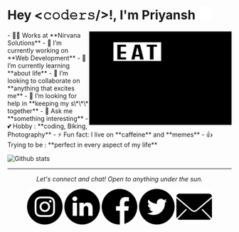 
<h1 allign="center">
Hey <𝚌𝚘𝚍𝚎𝚛𝚜/>!,  I'm Priyansh <img src="https://github.com/PriyanshTri/PriyanshTri/blob/main/asset/hi.gif?raw=true">
</h1>
<img align="right" alt="GIF" src="https://github.com/PriyanshTri/PriyanshTri/blob/main/asset/eat_sleep_code_repeat.gif?raw=true" />
- 👷‍♂️ Works at **Nirvana Solutions**
- 🔭 I’m currently working on **Web Development**
- 🌱 I’m currently learning **about life**
- 👯 I’m looking to collaborate on **anything that excites me**
- 🤔 I’m looking for help in **keeping my s\*\*\* together**
- 💬 Ask me **something interesting**
- 💕 Hobby   :  **coding, Biking, Photography**
- ⚡ Fun fact: I live on **caffeine** and **memes**
- 👍 Trying to be :  **perfect in every aspect of my life**
<br>

![Github stats](https://github-readme-stats.vercel.app/api?username=PriyanshTri)
<br>

---

<p align="center">
  <i>Let's connect and chat! Open to anything under the sun.</i>

  <p align="center">
    <a href="https://www.instagram.com/priyansh_so_cool/" alt="Instagram" target="_blank"><img src="https://raw.githubusercontent.com/PriyanshTri/PriyanshTri/c77c4ca9c67d943545606336b6bfbdc33da817eb/asset/instagram.svg"></a>
  <a href="https://www.linkedin.com/in/PriyanshTri" alt="Linkedin" target="_blank"><img src="https://raw.githubusercontent.com/PriyanshTri/PriyanshTri/c77c4ca9c67d943545606336b6bfbdc33da817eb/asset/linkedin.svg"></a>
    <a href="https://www.facebook.com/priyansh.tri/" alt="facebook" target="_blank"><img src="https://raw.githubusercontent.com/PriyanshTri/PriyanshTri/c77c4ca9c67d943545606336b6bfbdc33da817eb/asset/facebook.svg" ></a>
    <a href="https://twitter.com/ManiPriyansh" alt="Twitter" target="_blank"><img src="https://raw.githubusercontent.com/PriyanshTri/PriyanshTri/c77c4ca9c67d943545606336b6bfbdc33da817eb/asset/twitter.svg"></a>    
    <a href="mailto:PriyanshTripathi007@gmail.com" alt="Email me" target="_blank"><img src="https://raw.githubusercontent.com/PriyanshTri/PriyanshTri/c77c4ca9c67d943545606336b6bfbdc33da817eb/asset/mail.svg"></a>
  </p>
</p>
